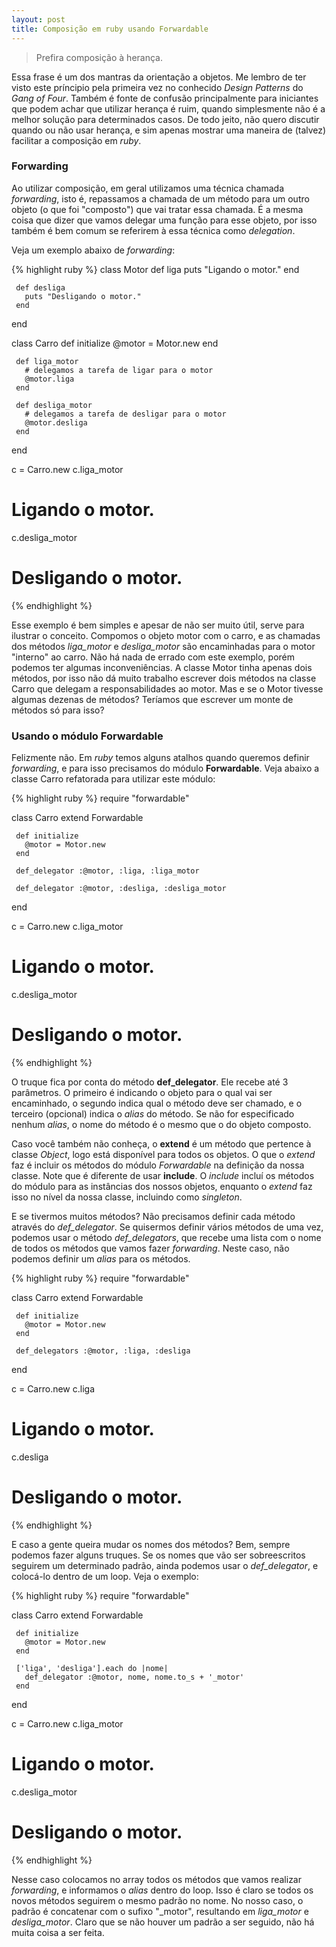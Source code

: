 ```yaml
---
layout: post
title: Composição em ruby usando Forwardable
---
```


> Prefira composição à herança.

Essa frase é um dos mantras da orientação a objetos. Me lembro de ter
visto este príncipio
pela primeira vez no conhecido _Design Patterns_ do _Gang of Four_.
Também é fonte de
confusão principalmente para iniciantes que podem achar que utilizar
herança é ruim, quando
simplesmente não é a melhor solução para determinados casos. De todo
jeito, não quero
discutir quando ou não usar herança, e sim apenas mostrar uma maneira de
(talvez) facilitar a composição em _ruby_.

### Forwarding

Ao utilizar composição, em geral utilizamos uma técnica chamada
_forwarding_, isto é,
repassamos a chamada de um método para um outro objeto (o que foi
"composto") que vai tratar essa chamada.
É a mesma coisa que dizer que vamos delegar uma função para esse
objeto, por isso também
é bem comum se referirem à essa técnica como _delegation_.

Veja um exemplo abaixo de _forwarding_:

   {% highlight ruby %}
   class Motor
     def liga
       puts "Ligando o motor."
     end

     def desliga
       puts "Desligando o motor."
     end
   end

   class Carro
     def initialize
       @motor = Motor.new
     end

     def liga_motor
       # delegamos a tarefa de ligar para o motor
       @motor.liga
     end

     def desliga_motor
       # delegamos a tarefa de desligar para o motor
       @motor.desliga
     end
   end

   c = Carro.new
   c.liga_motor
   # Ligando o motor.
   c.desliga_motor
   # Desligando o motor.
   {% endhighlight %}

Esse exemplo é bem simples e apesar de não ser muito útil, serve para
ilustrar o conceito.
Compomos o objeto motor com o carro, e as chamadas dos métodos
*liga_motor* e *desliga_motor* são
encaminhadas para o motor "interno" ao carro. Não há nada de errado
com este exemplo, porém
podemos ter algumas inconveniências. A classe Motor tinha apenas dois
métodos, por isso não
dá muito trabalho escrever dois métodos na classe Carro que delegam a
responsabilidades ao
motor. Mas e se o Motor tivesse algumas dezenas de métodos? Teríamos
que escrever um monte
de métodos só para isso?

### Usando o módulo Forwardable

Felizmente não. Em _ruby_ temos alguns atalhos quando queremos definir
_forwarding_, e para
isso precisamos do módulo **Forwardable**. Veja abaixo a classe Carro
refatorada para
utilizar este módulo:

   {% highlight ruby %}
   require "forwardable"

   class Carro
     extend Forwardable

     def initialize
       @motor = Motor.new
     end

     def_delegator :@motor, :liga, :liga_motor

     def_delegator :@motor, :desliga, :desliga_motor
   end

   c = Carro.new
   c.liga_motor
   # Ligando o motor.
   c.desliga_motor
   # Desligando o motor.
   {% endhighlight %}


O truque fica por conta do método **def_delegator**. Ele recebe até 3
parâmetros.
O primeiro é indicando o objeto para o qual vai ser encaminhado,
o segundo indica qual o método deve ser chamado, e o terceiro
(opcional) indica o _alias_
do método. Se não for especificado nenhum _alias_, o nome do método é
o mesmo que o
do objeto composto.

Caso você também não conheça, o **extend** é um método que pertence à
classe _Object_, logo
está disponível para todos os objetos. O que o _extend_ faz é incluir os métodos
do módulo _Forwardable_ na definição da nossa classe. Note que é
diferente de usar
**include**. O _include_ incluí os métodos do módulo para as
instâncias dos nossos objetos,
enquanto o _extend_ faz isso no nível da nossa classe, incluindo como
_singleton_.

E se tivermos muitos métodos? Não precisamos definir cada método
através do *def_delegator*.
Se quisermos definir vários métodos de uma vez, podemos usar o método
*def_delegators*, que recebe
uma lista com o nome de todos os métodos que vamos fazer _forwarding_.
Neste caso,
não podemos definir um _alias_ para os métodos.

   {% highlight ruby %}
   require "forwardable"

   class Carro
     extend Forwardable

     def initialize
       @motor = Motor.new
     end

     def_delegators :@motor, :liga, :desliga
   end

   c = Carro.new
   c.liga
   # Ligando o motor.
   c.desliga
   # Desligando o motor.
   {% endhighlight %}


E caso a gente queira mudar os nomes dos métodos? Bem, sempre podemos
fazer alguns truques.
Se os nomes que vão ser sobreescritos seguirem um determinado padrão,
ainda podemos usar
o _def_delegator_, e colocá-lo dentro de um loop. Veja o exemplo:

   {% highlight ruby %}
   require "forwardable"

   class Carro
     extend Forwardable

     def initialize
       @motor = Motor.new
     end

     ['liga', 'desliga'].each do |nome|
       def_delegator :@motor, nome, nome.to_s + '_motor'
     end
   end

   c = Carro.new
   c.liga_motor
   # Ligando o motor.
   c.desliga_motor
   # Desligando o motor.
   {% endhighlight %}

Nesse caso colocamos no array todos os métodos que vamos realizar
_forwarding_, e
informamos o _alias_ dentro do loop. Isso é claro se todos os novos
métodos seguirem
o mesmo padrão no nome. No nosso caso, o padrão é concatenar com o
sufixo "_motor", resultando
em _liga_motor_ e _desliga_motor_. Claro que se não houver um padrão a
ser seguido, não há
muita coisa a ser feita.

